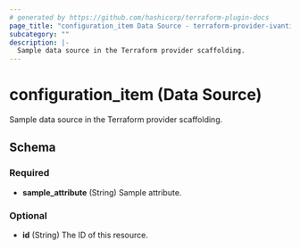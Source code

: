 ```yaml
---
# generated by https://github.com/hashicorp/terraform-plugin-docs
page_title: "configuration_item Data Source - terraform-provider-ivantiism"
subcategory: ""
description: |-
  Sample data source in the Terraform provider scaffolding.
---
```


# configuration_item (Data Source)

Sample data source in the Terraform provider scaffolding.



<!-- schema generated by tfplugindocs -->
## Schema

### Required

- **sample_attribute** (String) Sample attribute.

### Optional

- **id** (String) The ID of this resource.


